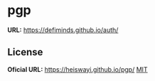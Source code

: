 # pgp
**URL:** https://defiminds.github.io/auth/
## License
**Oficial URL:** https://heiswayi.github.io/pgp/
[MIT](LICENSE.md)
